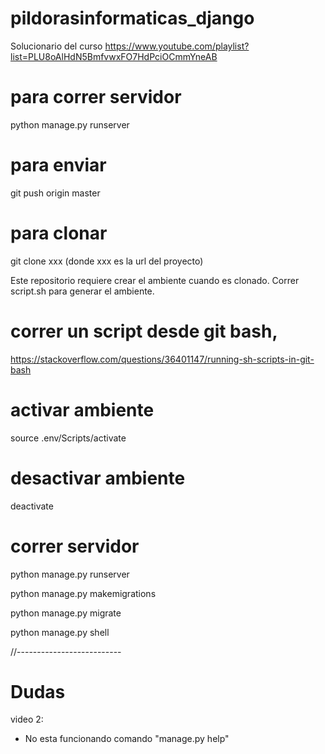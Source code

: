 # pildorasinformaticas_django
Solucionario del curso https://www.youtube.com/playlist?list=PLU8oAlHdN5BmfvwxFO7HdPciOCmmYneAB

# para correr servidor
python manage.py runserver

# para enviar
git push origin master

# para clonar
git clone xxx
(donde xxx es la url del proyecto)


Este repositorio requiere crear el ambiente cuando es clonado. Correr script.sh para generar el ambiente.

# correr un script desde git bash, 
https://stackoverflow.com/questions/36401147/running-sh-scripts-in-git-bash

# activar ambiente
source .env/Scripts/activate

# desactivar ambiente
deactivate

# correr servidor
python manage.py runserver

python manage.py makemigrations

python manage.py migrate

python manage.py shell


//--------------------------

# Dudas
video 2:
- No esta funcionando comando "manage.py help"